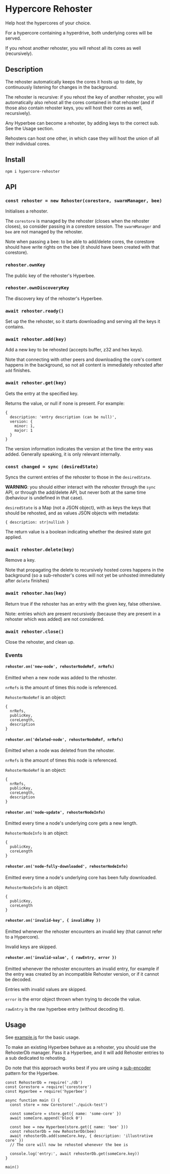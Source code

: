 # Hypercore Rehoster

Help host the hypercores of your choice.

For a hypercore containing a hyperdrive, both underlying cores will be served.

If you rehost another rehoster, you will rehost all its cores as well (recursively).

## Description

The rehoster automatically keeps the cores it hosts up to date, by continuously listening for changes in the background.

The rehoster is recursive: if you rehost the key of another rehoster, you will automatically
also rehost all the cores contained in that rehoster (and if those also contain rehoster keys, you will host their cores as well, recursively).

Any Hyperbee can become a rehoster, by adding keys to the correct sub. See the Usage section.

Rehosters can host one other, in which case they will host the union of all their individual cores.

## Install

`npm i hypercore-rehoster`

## API

### `const rehoster = new Rehoster(corestore, swarmManager, bee)`
Initialises a rehoster.

The `corestore` is managed by the rehoster (closes when the rehoster closes), so consider passing in a corestore session.
The `swarmManager` and `bee` are not managed by the rehoster.

Note when passing a bee: to be able to add/delete cores, the corestore should have write rights on the bee (it should have been created with that corestore).

### `rehoster.ownKey`

The public key of the rehoster's Hyperbee.

### `rehoster.ownDiscoveryKey`

The discovery key of the rehoster's Hyperbee.

### `await rehoster.ready()`
Set up the the rehoster, so it starts downloading and serving all the keys it contains.

### `await rehoster.add(key)`
Add a new key to be rehosted (accepts buffer, z32 and hex keys).

Note that connecting with other peers and downloading the core's content happens in the background, so not all content is immediately rehosted after `add` finishes.

### `await rehoster.get(key)`
Gets the entry at the specified key.

Returns the value, or null if none is present. For example:

```
{
  description: 'entry description (can be null)',
  version: {
    minor: 1,
    major: 1
  }
}
```

The version information indicates the version at the time the entry was added. Generally speaking, it is only relevant internally.

### `const changed = sync (desiredState)`

Syncs the current entries of the rehoster to those in the `desiredState`.

**WARNING**: you should either interact with the rehoster through the `sync` API, or through the add/delete API, but never both at the same time (behaviour is undefined in that case).

`desiredState` is a Map (not a JSON object), with as keys the keys that should be rehosted, and as values JSON objects with metadata:

```
{ description: str|nullish }
```

The return value is a boolean indicating whether the desired state got applied.

### `await rehoster.delete(key)`
Remove a key.

Note that propagating the delete to recursively hosted cores happens in the background
(so a sub-rehoster's cores will not yet be unhosted immediately after `delete` finishes)

### `await rehoster.has(key)`
Return true if the rehoster has an entry with the given key, false othersiwe.

Note: entries which are present recursively (because they are present in a rehoster which was added) are not considered.



### `await rehoster.close()`
Close the rehoster, and clean up.

### Events

#### `rehoster.on('new-node', rehosterNodeRef, nrRefs)`

Emitted when a new node was added to the rehoster.

`nrRefs` is the amount of times this node is referenced.

`RehosterNodeRef` is an object:

```
{
  nrRefs,
  publicKey,
  coreLength,
  description
}
```


#### `rehoster.on('deleted-node', rehosterNodeRef, nrRefs)`

Emitted when a node was deleted from the rehoster.

`nrRefs` is the amount of times this node is referenced.

`RehosterNodeRef` is an object:

```
{
  nrRefs,
  publicKey,
  coreLength,
  description
}
```

#### `rehoster.on('node-update', rehosterNodeInfo)`

Emitted every time a node's underlying core gets a new length.

`RehosterNodeInfo` is an object:

```
{
  publicKey,
  coreLength
}
```

#### `rehoster.on('node-fully-downloaded', rehosterNodeInfo)`

Emitted every time a node's underlying core has been fully downloaded.

`RehosterNodeInfo` is an object:

```
{
  publicKey,
  coreLength
}
```

#### `rehoster.on('invalid-key', { invalidKey })`

Emitted whenever the rehoster encounters an invalid key (that cannot refer to a Hypercore).

Invalid keys are skipped.

#### `rehoster.on('invalid-value', { rawEntry, error })`

Emitted whenever the rehoster encounters an invalid entry, for example if the entry was created by an incompatible Rehoster version, or if it cannot be decoded.

Entries with invalid values are skipped.

`error` is the error object thrown when trying to decode the value.

`rawEntry` is the raw hyperbee entry (without decoding it).

## Usage

See [example.js](example.js) for the basic usage.

To make an existing Hyperbee behave as a rehoster, you should use the RehosterDb manager. Pass it a Hyperbee, and it will add Rehoster entries to a sub dedicated to rehosting.

Do note that this approach works best if you are using a [sub-encoder](https://github.com/holepunchto/sub-encoder/) pattern for the Hyperbee.

```
const RehosterDb = require('./db')
const Corestore = require('corestore')
const Hyperbee = require('hyperbee')

async function main () {
  const store = new Corestore('./quick-test')

  const someCore = store.get({ name: 'some-core' })
  await someCore.append('block 0')

  const bee = new Hyperbee(store.get({ name: 'bee' }))
  const rehosterDb = new RehosterDb(bee)
  await rehosterDb.add(someCore.key, { description: 'illustrative core' })
  // The core will now be rehosted whenever the bee is

  console.log('entry:', await rehosterDb.get(someCore.key))
}

main()
```
